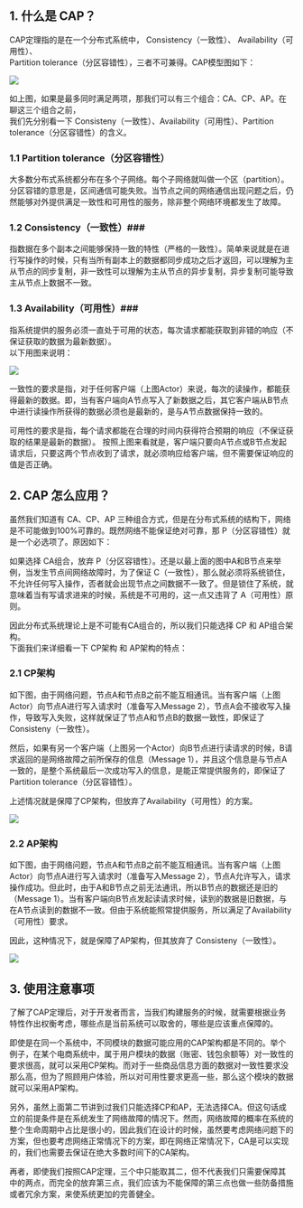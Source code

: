 ## 1. 什么是 CAP？ ##
CAP定理指的是在一个分布式系统中， Consistency（一致性）、 Availability（可用性）、  
Partition tolerance（分区容错性），三者不可兼得。CAP模型图如下：  

![](https://raw.githubusercontent.com/zhaoxiaofa/xiaofa-java-learn/master/pictures/distributed/cap-model.jpg)

如上图，如果是最多同时满足两项，那我们可以有三个组合：CA、CP、AP。在聊这三个组合之前，  
我们先分别看一下 Consisteny（一致性）、Availability（可用性）、Partition tolerance（分区容错性）的含义。

### 1.1 Partition tolerance（分区容错性） ###
大多数分布式系统都分布在多个子网络。每个子网络就叫做一个区（partition）。分区容错的意思是，区间通信可能失败。当节点之间的网络通信出现问题之后，仍然能够对外提供满足一致性和可用性的服务，除非整个网络环境都发生了故障。
### 1.2 Consistency（一致性）###
指数据在多个副本之间能够保持一致的特性（严格的一致性）。简单来说就是在进行写操作的时候，只有当所有副本上的数据都同步成功之后才返回，可以理解为主从节点的同步复制，非一致性可以理解为主从节点的异步复制，异步复制可能导致主从节点上数据不一致。
### 1.3 Availability（可用性）###
指系统提供的服务必须一直处于可用的状态，每次请求都能获取到非错的响应（不保证获取的数据为最新数据）。  
以下用图来说明：   

![](https://raw.githubusercontent.com/zhaoxiaofa/xiaofa-java-learn/master/pictures/distributed/cap-framework.jpg)

一致性的要求是指，对于任何客户端（上图Actor）来说，每次的读操作，都能获得最新的数据。即，当有客户端向A节点写入了新数据之后，其它客户端从B节点中进行读操作所获得的数据必须也是最新的，是与A节点数据保持一致的。  

可用性的要求是指，每个请求都能在合理的时间内获得符合预期的响应（不保证获取的结果是最新的数据）。
按照上图来看就是，客户端只要向A节点或B节点发起请求后，只要这两个节点收到了请求，就必须响应给客户端，但不需要保证响应的值是否正确。

## 2. CAP 怎么应用？ ##
虽然我们知道有 CA、CP、AP 三种组合方式，但是在分布式系统的结构下，网络是不可能做到100%可靠的。既然网络不能保证绝对可靠，那 P（分区容错性）就是一个必选项了。原因如下：  

如果选择 CA组合，放弃 P（分区容错性）。还是以最上面的图中A和B节点来举例，当发生节点间网络故障时，为了保证 C（一致性），那么就必须将系统锁住，不允许任何写入操作，否者就会出现节点之间数据不一致了。但是锁住了系统，就意味着当有写请求进来的时候，系统是不可用的，这一点又违背了 A（可用性）原则。 

因此分布式系统理论上是不可能有CA组合的，所以我们只能选择 CP 和 AP组合架构。  
下面我们来详细看一下  CP架构 和 AP架构的特点：

### 2.1 CP架构 ###
如下图，由于网络问题，节点A和节点B之前不能互相通讯。当有客户端（上图Actor）向节点A进行写入请求时（准备写入Message 2），节点A会不接收写入操作，导致写入失败，这样就保证了节点A和节点B的数据一致性，即保证了Consisteny（一致性）。  

然后，如果有另一个客户端（上图另一个Actor）向B节点进行读请求的时候，B请求返回的是网络故障之前所保存的信息（Message 1），并且这个信息是与节点A一致的，是整个系统最后一次成功写入的信息，是能正常提供服务的，即保证了Partition tolerance（分区容错性）。  

上述情况就是保障了CP架构，但放弃了Availability（可用性）的方案。

![](https://raw.githubusercontent.com/zhaoxiaofa/xiaofa-java-learn/master/pictures/distributed/cp-framework.jpg)

### 2.2 AP架构 ###
如下图，由于网络问题，节点A和节点B之前不能互相通讯。当有客户端（上图Actor）向节点A进行写入请求时（准备写入Message 2），节点A允许写入，请求操作成功。但此时，由于A和B节点之前无法通讯，所以B节点的数据还是旧的（Message 1）。当有客户端向B节点发起读请求时候，读到的数据是旧数据，与在A节点读到的数据不一致。但由于系统能照常提供服务，所以满足了Availability（可用性）要求。  

因此，这种情况下，就是保障了AP架构，但其放弃了 Consisteny（一致性）。

![](https://raw.githubusercontent.com/zhaoxiaofa/xiaofa-java-learn/master/pictures/distributed/ap-framework.jpg)


## 3. 使用注意事项 ##
了解了CAP定理后，对于开发者而言，当我们构建服务的时候，就需要根据业务特性作出权衡考虑，哪些点是当前系统可以取舍的，哪些是应该重点保障的。

即使是在同一个系统中，不同模块的数据可能应用的CAP架构都是不同的。举个例子，在某个电商系统中，属于用户模块的数据（账密、钱包余额等）对一致性的要求很高，就可以采用CP架构。而对于一些商品信息方面的数据对一致性要求没那么高，但为了照顾用户体验，所以对可用性要求更高一些，那么这个模块的数据就可以采用AP架构。

另外，虽然上面第二节讲到过我们只能选择CP和AP，无法选择CA。但这句话成立的前提条件是在系统发生了网络故障的情况下。然而，网络故障的概率在系统的整个生命周期中占比是很小的，因此我们在设计的时候，虽然要考虑网络问题下的方案，但也要考虑网络正常情况下的方案，即在网络正常情况下，CA是可以实现的，我们也需要去保证在绝大多数时间下的CA架构。

再者，即使我们按照CAP定理，三个中只能取其二，但不代表我们只需要保障其中的两点，而完全的放弃第三点，我们应该为不能保障的第三点也做一些防备措施或者冗余方案，来使系统更加的完善健全。
